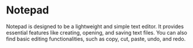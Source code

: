 # Notepad
Notepad is designed to be a lightweight and simple text editor. It provides essential features like creating, opening, and saving text files. You can also find basic editing functionalities, such as copy, cut, paste, undo, and redo.
